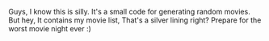 Guys, I know this is silly. It's a small code for generating random movies.
But hey, It contains my movie list, That's a silver lining right?
Prepare for the worst movie night ever :)
